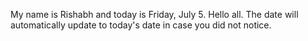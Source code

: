 My name is Rishabh and today is Friday, July 5. Hello all. The date will automatically update to today's date in case you did not notice.
